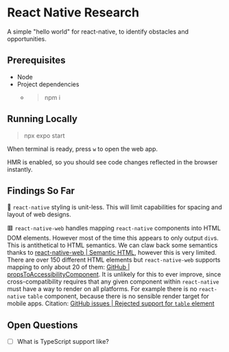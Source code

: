 # React Native Research

A simple "hello world" for react-native, to identify obstacles and opportunities.

## Prerequisites

- Node
- Project dependencies
    - > npm i

## Running Locally

> npx expo start

When terminal is ready, press `w` to open the web app.

HMR is enabled, so you should see code changes reflected in the browser instantly.

## Findings So Far

🔶 `react-native` styling is unit-less. This will limit capabilities for spacing and layout of web designs.

🟥 `react-native-web` handles mapping `react-native` components into HTML DOM elements. However most of the time this appears to only output `div`s. This is antithetical to HTML semantics. We can claw back some semantics thanks to [react-native-web | Semantic HTML](https://necolas.github.io/react-native-web/docs/accessibility/#semantic-html), however this is very limited. There are over 150 different HTML elements but `react-native-web` supports mapping to only about 20 of them: [GitHub | propsToAccessibilityComponent](https://github.com/necolas/react-native-web/blob/e8a0cbc60af40bdac6505704ffe34764267cd77f/packages/react-native-web/src/modules/AccessibilityUtil/propsToAccessibilityComponent.js#L12). It is unlikely for this to ever improve, since cross-compatibility requires that any given component within `react-native` must have a way to render on all platforms. For example there is no `react-native` `table` component, because there is no sensible render target for mobile apps. Citation: [GitHub issues | Rejected support for `table` element](https://github.com/necolas/react-native-web/issues/2511#issuecomment-1514844650)

## Open Questions

- [ ] What is TypeScript support like?
